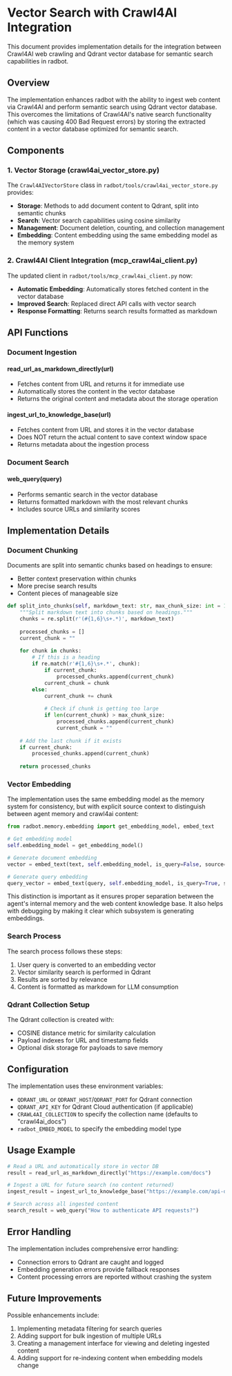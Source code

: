 # Vector Search with Crawl4AI Integration

<!-- Version: 0.4.0 | Last Updated: 2025-05-07 -->


This document provides implementation details for the integration between Crawl4AI web crawling and Qdrant vector database for semantic search capabilities in radbot.

## Overview

The implementation enhances radbot with the ability to ingest web content via Crawl4AI and perform semantic search using Qdrant vector database. This overcomes the limitations of Crawl4AI's native search functionality (which was causing 400 Bad Request errors) by storing the extracted content in a vector database optimized for semantic search.

## Components

### 1. Vector Storage (crawl4ai_vector_store.py)

The `Crawl4AIVectorStore` class in `radbot/tools/crawl4ai_vector_store.py` provides:

- **Storage**: Methods to add document content to Qdrant, split into semantic chunks
- **Search**: Vector search capabilities using cosine similarity
- **Management**: Document deletion, counting, and collection management
- **Embedding**: Content embedding using the same embedding model as the memory system

### 2. Crawl4AI Client Integration (mcp_crawl4ai_client.py)

The updated client in `radbot/tools/mcp_crawl4ai_client.py` now:

- **Automatic Embedding**: Automatically stores fetched content in the vector database
- **Improved Search**: Replaced direct API calls with vector search
- **Response Formatting**: Returns search results formatted as markdown

## API Functions

### Document Ingestion

#### read_url_as_markdown_directly(url)
- Fetches content from URL and returns it for immediate use
- Automatically stores the content in the vector database
- Returns the original content and metadata about the storage operation

#### ingest_url_to_knowledge_base(url)
- Fetches content from URL and stores it in the vector database
- Does NOT return the actual content to save context window space
- Returns metadata about the ingestion process

### Document Search

#### web_query(query)
- Performs semantic search in the vector database
- Returns formatted markdown with the most relevant chunks
- Includes source URLs and similarity scores

## Implementation Details

### Document Chunking

Documents are split into semantic chunks based on headings to ensure:
- Better context preservation within chunks
- More precise search results
- Content pieces of manageable size

```python
def split_into_chunks(self, markdown_text: str, max_chunk_size: int = 1000) -> List[str]:
    """Split markdown text into chunks based on headings."""
    chunks = re.split(r'(#{1,6}\s+.*)', markdown_text)
    
    processed_chunks = []
    current_chunk = ""
    
    for chunk in chunks:
        # If this is a heading
        if re.match(r'#{1,6}\s+.*', chunk):
            if current_chunk:
                processed_chunks.append(current_chunk)
            current_chunk = chunk
        else:
            current_chunk += chunk
            
            # Check if chunk is getting too large
            if len(current_chunk) > max_chunk_size:
                processed_chunks.append(current_chunk)
                current_chunk = ""
    
    # Add the last chunk if it exists
    if current_chunk:
        processed_chunks.append(current_chunk)
    
    return processed_chunks
```

### Vector Embedding

The implementation uses the same embedding model as the memory system for consistency, but with explicit source context to distinguish between agent memory and crawl4ai content:

```python
from radbot.memory.embedding import get_embedding_model, embed_text

# Get embedding model
self.embedding_model = get_embedding_model()

# Generate document embedding
vector = embed_text(text, self.embedding_model, is_query=False, source="crawl4ai")

# Generate query embedding
query_vector = embed_text(query, self.embedding_model, is_query=True, source="crawl4ai")
```

This distinction is important as it ensures proper separation between the agent's internal memory and the web content knowledge base. It also helps with debugging by making it clear which subsystem is generating embeddings.

### Search Process

The search process follows these steps:

1. User query is converted to an embedding vector
2. Vector similarity search is performed in Qdrant
3. Results are sorted by relevance
4. Content is formatted as markdown for LLM consumption

### Qdrant Collection Setup

The Qdrant collection is created with:
- COSINE distance metric for similarity calculation
- Payload indexes for URL and timestamp fields
- Optional disk storage for payloads to save memory

## Configuration

The implementation uses these environment variables:

- `QDRANT_URL` or `QDRANT_HOST`/`QDRANT_PORT` for Qdrant connection
- `QDRANT_API_KEY` for Qdrant Cloud authentication (if applicable)
- `CRAWL4AI_COLLECTION` to specify the collection name (defaults to "crawl4ai_docs")
- `radbot_EMBED_MODEL` to specify the embedding model type

## Usage Example

```python
# Read a URL and automatically store in vector DB
result = read_url_as_markdown_directly("https://example.com/docs")

# Ingest a URL for future search (no content returned)
ingest_result = ingest_url_to_knowledge_base("https://example.com/api-docs")

# Search across all ingested content
search_result = web_query("How to authenticate API requests?")
```

## Error Handling

The implementation includes comprehensive error handling:

- Connection errors to Qdrant are caught and logged
- Embedding generation errors provide fallback responses
- Content processing errors are reported without crashing the system

## Future Improvements

Possible enhancements include:

1. Implementing metadata filtering for search queries
2. Adding support for bulk ingestion of multiple URLs
3. Creating a management interface for viewing and deleting ingested content
4. Adding support for re-indexing content when embedding models change